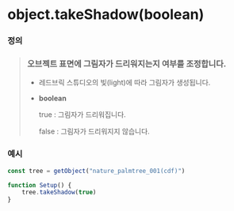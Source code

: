 # object.takeShadow(boolean)

### 정의

> ### 오브젝트 표면에 그림자가 드리워지는지 여부를 조정합니다.
>
> * 레드브릭 스튜디오의 빛(light)에 따라 그림자가 생성됩니다.
> *   **boolean**
>
>     true : 그림자가 드리워집니다.
>
>     false : 그림자가 드리워지지 않습니다.



### 예시

```javascript
const tree = getObject("nature_palmtree_001(cdf)")

function Setup() {
    tree.takeShadow(true)
}
```

